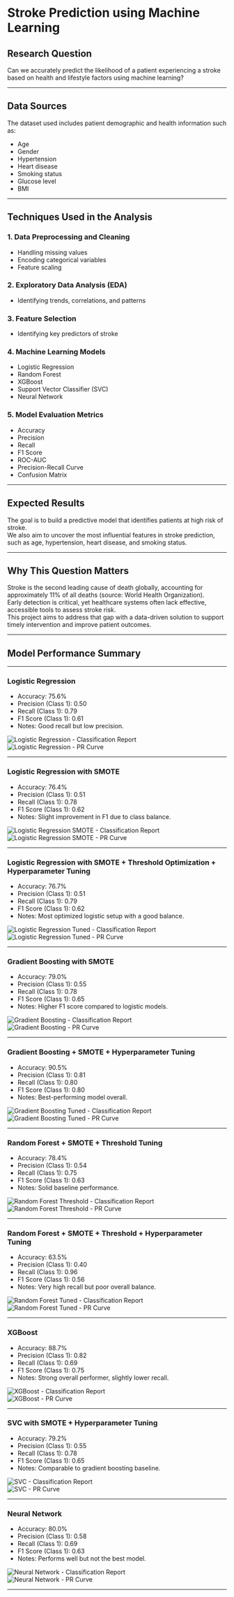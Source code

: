 # Stroke Prediction using Machine Learning

## Research Question

Can we accurately predict the likelihood of a patient experiencing a stroke based on health and lifestyle factors using machine learning?

---

## Data Sources

The dataset used includes patient demographic and health information such as:

- Age  
- Gender  
- Hypertension  
- Heart disease  
- Smoking status  
- Glucose level  
- BMI  

---

## Techniques Used in the Analysis

### 1. Data Preprocessing and Cleaning

- Handling missing values  
- Encoding categorical variables  
- Feature scaling  

### 2. Exploratory Data Analysis (EDA)

- Identifying trends, correlations, and patterns  

### 3. Feature Selection

- Identifying key predictors of stroke  

### 4. Machine Learning Models

- Logistic Regression  
- Random Forest  
- XGBoost  
- Support Vector Classifier (SVC)  
- Neural Network  

### 5. Model Evaluation Metrics

- Accuracy  
- Precision  
- Recall  
- F1 Score  
- ROC-AUC  
- Precision-Recall Curve  
- Confusion Matrix  

---

## Expected Results

The goal is to build a predictive model that identifies patients at high risk of stroke.  
We also aim to uncover the most influential features in stroke prediction, such as age, hypertension, heart disease, and smoking status.

---

## Why This Question Matters

Stroke is the second leading cause of death globally, accounting for approximately 11% of all deaths (source: World Health Organization).  
Early detection is critical, yet healthcare systems often lack effective, accessible tools to assess stroke risk.  
This project aims to address that gap with a data-driven solution to support timely intervention and improve patient outcomes.

---

## Model Performance Summary

---

### Logistic Regression

- Accuracy: 75.6%  
- Precision (Class 1): 0.50  
- Recall (Class 1): 0.79  
- F1 Score (Class 1): 0.61  
- Notes: Good recall but low precision.  

![Logistic Regression - Classification Report](data/classification_report_and_confusion_matrix_Logistic_Regression.png)  
![Logistic Regression - PR Curve](data/precision_recall_threshold_plot_LogisticRegression.png)

---

### Logistic Regression with SMOTE

- Accuracy: 76.4%  
- Precision (Class 1): 0.51  
- Recall (Class 1): 0.78  
- F1 Score (Class 1): 0.62  
- Notes: Slight improvement in F1 due to class balance.  

![Logistic Regression SMOTE - Classification Report](data/classification_report_and_confusion_matrix_Logistic_Regression_SMOTE.png)  
![Logistic Regression SMOTE - PR Curve](data/precision_recall_threshold_plot_LogisticRegression_SMOTE.png)

---

### Logistic Regression with SMOTE + Threshold Optimization + Hyperparameter Tuning

- Accuracy: 76.7%  
- Precision (Class 1): 0.51  
- Recall (Class 1): 0.79  
- F1 Score (Class 1): 0.62  
- Notes: Most optimized logistic setup with a good balance.  

![Logistic Regression Tuned - Classification Report](data/classification_report_and_confusion_matrix_Logistic_Regression_Tuned_SMOTE.png)  
![Logistic Regression Tuned - PR Curve](data/precision_recall_threshold_plot_LogisticRegression_Tuned_SMOTE.png)

---

### Gradient Boosting with SMOTE

- Accuracy: 79.0%  
- Precision (Class 1): 0.55  
- Recall (Class 1): 0.78  
- F1 Score (Class 1): 0.65  
- Notes: Higher F1 score compared to logistic models.  

![Gradient Boosting - Classification Report](data/classification_report_and_confusion_matrix_GradientBoosting_SMOTE.png)  
![Gradient Boosting - PR Curve](data/precision_recall_threshold_plot_GradientBoosting_SMOTE.png)

---

### Gradient Boosting + SMOTE + Hyperparameter Tuning

- Accuracy: 90.5%  
- Precision (Class 1): 0.81  
- Recall (Class 1): 0.80  
- F1 Score (Class 1): 0.80  
- Notes: Best-performing model overall.  

![Gradient Boosting Tuned - Classification Report](data/classification_report_and_confusion_matrix_GradientBoosting_Tuned_SMOTE.png)  
![Gradient Boosting Tuned - PR Curve](data/precision_recall_threshold_plot_GradientBoosting_Tuned_SMOTE.png)

---

### Random Forest + SMOTE + Threshold Tuning

- Accuracy: 78.4%  
- Precision (Class 1): 0.54  
- Recall (Class 1): 0.75  
- F1 Score (Class 1): 0.63  
- Notes: Solid baseline performance.  

![Random Forest Threshold - Classification Report](data/classification_report_and_confusion_matrix_RandomForestClassifier_SMOTE.png)  
![Random Forest Threshold - PR Curve](data/precision_recall_threshold_plot_RandomForestClassifier_Threshold_SMOTE.png)

---

### Random Forest + SMOTE + Threshold + Hyperparameter Tuning

- Accuracy: 63.5%  
- Precision (Class 1): 0.40  
- Recall (Class 1): 0.96  
- F1 Score (Class 1): 0.56  
- Notes: Very high recall but poor overall balance.  

![Random Forest Tuned - Classification Report](data/classification_report_and_confusion_matrix_RandomForestClassifier_Tuned_SMOTE.png)  
![Random Forest Tuned - PR Curve](data/precision_recall_threshold_plot_RandomForestClassifier_Tuned_SMOTE.png)

---

### XGBoost

- Accuracy: 88.7%  
- Precision (Class 1): 0.82  
- Recall (Class 1): 0.69  
- F1 Score (Class 1): 0.75  
- Notes: Strong overall performer, slightly lower recall.  

![XGBoost - Classification Report](data/classification_report_and_confusion_matrix_XGBoost_Tuned_SMOTE.png)  
![XGBoost - PR Curve](data/precision_recall_threshold_plot_XgBoost.png)

---

### SVC with SMOTE + Hyperparameter Tuning

- Accuracy: 79.2%  
- Precision (Class 1): 0.55  
- Recall (Class 1): 0.78  
- F1 Score (Class 1): 0.65  
- Notes: Comparable to gradient boosting baseline.  

![SVC - Classification Report](data/classification_report_and_confusion_matrix_SVC_Tuned_SMOTE.png)  
![SVC - PR Curve](data/precision_recall_threshold_plot_SVC.png)

---

### Neural Network

- Accuracy: 80.0%  
- Precision (Class 1): 0.58  
- Recall (Class 1): 0.69  
- F1 Score (Class 1): 0.63  
- Notes: Performs well but not the best model.  

![Neural Network - Classification Report](data/classification_report_and_confusion_NN.png)  
![Neural Network - PR Curve](data/precision_recall_threshold_plot_NN.png)

---
